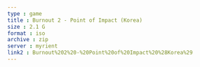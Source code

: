 ```yaml
---
type : game
title : Burnout 2 - Point of Impact (Korea)
size : 2.1 G
format : iso
archive : zip
server : myrient
link2 : Burnout%202%20-%20Point%20of%20Impact%20%28Korea%29
---
```

